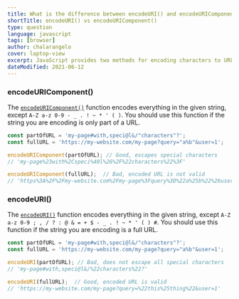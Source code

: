```yaml
---
title: What is the difference between encodeURI() and encodeURIComponent() in JavaScript?
shortTitle: encodeURI() vs encodeURIComponent()
type: question
language: javascript
tags: [browser]
author: chalarangelo
cover: laptop-view
excerpt: JavaScript provides two methods for encoding characters to URL-safe strings. Do you know when to use each one?
dateModified: 2021-06-12
---
```


### encodeURIComponent()

The [`encodeURIComponent()`](https://developer.mozilla.org/en-US/docs/Web/JavaScript/Reference/Global_Objects/encodeURIComponent) function encodes everything in the given string, except `A-Z a-z 0-9 - _ . ! ~ * ' ( )`. You should use this function if the string you are encoding is only part of a URL.

```js
const partOfURL = 'my-page#with,speci@l&/"characters"?';
const fullURL = 'https://my-website.com/my-page?query="a%b"&user=1';

encodeURIComponent(partOfURL); // Good, escapes special characters
// 'my-page%23with%2Cspeci%40l%26%2F%22characters%22%3F'

encodeURIComponent(fullURL);  // Bad, encoded URL is not valid
// 'https%3A%2F%2Fmy-website.com%2Fmy-page%3Fquery%3D%22a%25b%22%26user%3D1'
```

### encodeURI()

The [`encodeURI()`](https://developer.mozilla.org/en-US/docs/Web/JavaScript/Reference/Global_Objects/encodeURI) function encodes everything in the given string, except `A-Z a-z 0-9 ; , / ? : @ & = + $ - _ . ! ~ * ' ( ) #`. You should use this function if the string you are encoding is a full URL.

```js
const partOfURL = 'my-page#with,speci@l&/"characters"?';
const fullURL = 'https://my-website.com/my-page?query="a%b"&user=1';

encodeURI(partOfURL); // Bad, does not escape all special characters
// 'my-page#with,speci@l&/%22characters%22?'

encodeURI(fullURL);  // Good, encoded URL is valid
// 'https://my-website.com/my-page?query=%22this%25thing%22&user=1'
```
